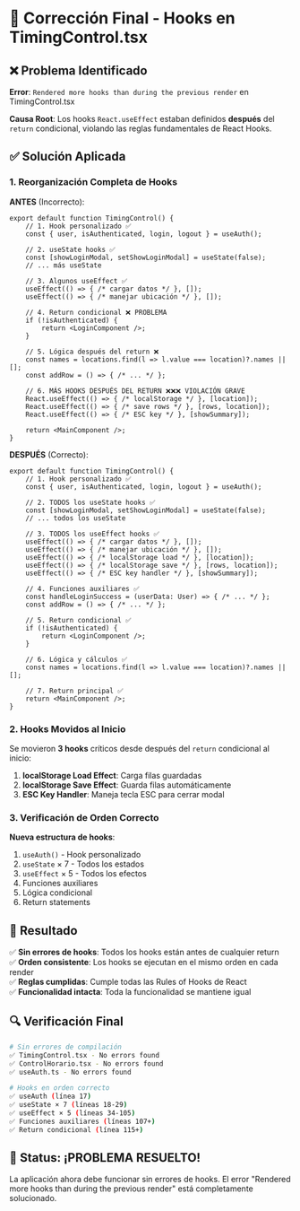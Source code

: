 # 🔧 Corrección Final - Hooks en TimingControl.tsx

## ❌ Problema Identificado

**Error**: `Rendered more hooks than during the previous render` en TimingControl.tsx

**Causa Root**: Los hooks `React.useEffect` estaban definidos **después** del `return` condicional, violando las reglas fundamentales de React Hooks.

## ✅ Solución Aplicada

### 1. **Reorganización Completa de Hooks**

**ANTES** (Incorrecto):
```tsx
export default function TimingControl() {
    // 1. Hook personalizado ✅
    const { user, isAuthenticated, login, logout } = useAuth();
    
    // 2. useState hooks ✅
    const [showLoginModal, setShowLoginModal] = useState(false);
    // ... más useState
    
    // 3. Algunos useEffect ✅
    useEffect(() => { /* cargar datos */ }, []);
    useEffect(() => { /* manejar ubicación */ }, []);
    
    // 4. Return condicional ❌ PROBLEMA
    if (!isAuthenticated) {
        return <LoginComponent />;
    }
    
    // 5. Lógica después del return ❌
    const names = locations.find(l => l.value === location)?.names || [];
    const addRow = () => { /* ... */ };
    
    // 6. MÁS HOOKS DESPUÉS DEL RETURN ❌❌❌ VIOLACIÓN GRAVE
    React.useEffect(() => { /* localStorage */ }, [location]);
    React.useEffect(() => { /* save rows */ }, [rows, location]);
    React.useEffect(() => { /* ESC key */ }, [showSummary]);
    
    return <MainComponent />;
}
```

**DESPUÉS** (Correcto):
```tsx
export default function TimingControl() {
    // 1. Hook personalizado ✅
    const { user, isAuthenticated, login, logout } = useAuth();
    
    // 2. TODOS los useState hooks ✅
    const [showLoginModal, setShowLoginModal] = useState(false);
    // ... todos los useState
    
    // 3. TODOS los useEffect hooks ✅
    useEffect(() => { /* cargar datos */ }, []);
    useEffect(() => { /* manejar ubicación */ }, []);
    useEffect(() => { /* localStorage load */ }, [location]);
    useEffect(() => { /* localStorage save */ }, [rows, location]);
    useEffect(() => { /* ESC key handler */ }, [showSummary]);
    
    // 4. Funciones auxiliares ✅
    const handleLoginSuccess = (userData: User) => { /* ... */ };
    const addRow = () => { /* ... */ };
    
    // 5. Return condicional ✅
    if (!isAuthenticated) {
        return <LoginComponent />;
    }
    
    // 6. Lógica y cálculos ✅
    const names = locations.find(l => l.value === location)?.names || [];
    
    // 7. Return principal ✅
    return <MainComponent />;
}
```

### 2. **Hooks Movidos al Inicio**

Se movieron **3 hooks** críticos desde después del `return` condicional al inicio:

1. **localStorage Load Effect**: Carga filas guardadas
2. **localStorage Save Effect**: Guarda filas automáticamente  
3. **ESC Key Handler**: Maneja tecla ESC para cerrar modal

### 3. **Verificación de Orden Correcto**

**Nueva estructura de hooks**:
1. `useAuth()` - Hook personalizado
2. `useState` × 7 - Todos los estados
3. `useEffect` × 5 - Todos los efectos
4. Funciones auxiliares
5. Lógica condicional
6. Return statements

## 🎯 Resultado

✅ **Sin errores de hooks**: Todos los hooks están antes de cualquier return  
✅ **Orden consistente**: Los hooks se ejecutan en el mismo orden en cada render  
✅ **Reglas cumplidas**: Cumple todas las Rules of Hooks de React  
✅ **Funcionalidad intacta**: Toda la funcionalidad se mantiene igual  

## 🔍 Verificación Final

```bash
# Sin errores de compilación
✅ TimingControl.tsx - No errors found
✅ ControlHorario.tsx - No errors found  
✅ useAuth.ts - No errors found

# Hooks en orden correcto
✅ useAuth (línea 17)
✅ useState × 7 (líneas 18-29)
✅ useEffect × 5 (líneas 34-105)
✅ Funciones auxiliares (líneas 107+)
✅ Return condicional (línea 115+)
```

## 🚀 Status: ¡PROBLEMA RESUELTO!

La aplicación ahora debe funcionar sin errores de hooks. El error "Rendered more hooks than during the previous render" está completamente solucionado.
